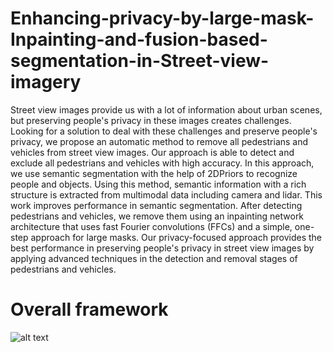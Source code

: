 # Enhancing-privacy-by-large-mask-Inpainting-and-fusion-based-segmentation-in-Street-view-imagery
Street view images provide us with a lot of information about urban scenes, but preserving people's privacy in these images creates challenges. Looking for a solution to deal with these challenges and preserve people's privacy, we propose an automatic method to remove all pedestrians and vehicles from street view images. Our approach is able to detect and exclude all pedestrians and vehicles with high accuracy. In this approach, we use semantic segmentation with the help of 2DPriors to recognize people and objects. Using this method, semantic information with a rich structure is extracted from multimodal data including camera and lidar. This work improves performance in semantic segmentation. After detecting pedestrians and vehicles, we remove them using an inpainting network architecture that uses fast Fourier convolutions (FFCs) and a simple, one-step approach for large masks. Our privacy-focused approach provides the best performance in preserving people's privacy in street view images by applying advanced techniques in the detection and removal stages of pedestrians and vehicles.

# Overall framework
![alt text](https://github.com/Mahdikhoorishandiz/Enhancing-privacy-by-large-mask-Inpainting-and-fusion-based-segmentation-in-Street-view-imagery/blob/main/image.png)
